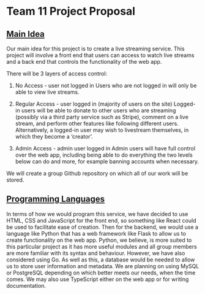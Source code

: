 # **Team 11 Project Proposal**

## <span style="text-decoration:underline;">Main Idea</span>

Our main idea for this project is to create a live streaming service. This project will involve a front end that users can access to watch live streams and a back end that controls the functionality of the web app.

There will be 3 layers of access control: 



1. No Access - user not logged in
Users who are not logged in will only be able to view live streams.

2. Regular Access - user logged in (majority of users on the site)
Logged-in users will be able to donate to other users who are streaming (possibly via a third party service such as Stripe), comment on a live stream, and perform other features like following different users. Alternatively, a logged-in user may wish to livestream themselves, in which they become a ‘creator’.

3. Admin Access - admin user logged in
Admin users will have full control over the web app, including being able to do everything the two levels below can do and more, for example banning accounts when necessary.

We will create a group Github repository on which all of our work will be stored.

## <span style="text-decoration:underline;">Programming Languages</span>

In terms of how we would program this service, we have decided to use HTML, CSS and JavaScript for the front end, so something like React could be used to facilitate ease of creation. Then for the backend, we would use a language like Python that has a web framework like Flask to allow us to create functionality on the web app. Python, we believe, is more suited to this particular project as it has more useful modules and all group members are more familiar with its syntax and behaviour. However, we have also considered using Go. As well as this, a database would be needed to allow us to store user information and metadata. We are planning on using MySQL or PostgreSQL depending on which better meets our needs, when the time comes. We may also use TypeScript either on the web app or for writing documentation.
